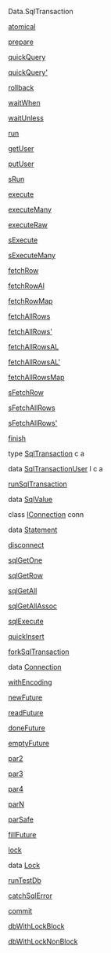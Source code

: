 Data.SqlTransaction

[atomical](Data-SqlTransaction.html#v:atomical)

[prepare](Data-SqlTransaction.html#v:prepare)

[quickQuery](Data-SqlTransaction.html#v:quickQuery)

[quickQuery'](Data-SqlTransaction.html#v:quickQuery-39-)

[rollback](Data-SqlTransaction.html#v:rollback)

[waitWhen](Data-SqlTransaction.html#v:waitWhen)

[waitUnless](Data-SqlTransaction.html#v:waitUnless)

[run](Data-SqlTransaction.html#v:run)

[getUser](Data-SqlTransaction.html#v:getUser)

[putUser](Data-SqlTransaction.html#v:putUser)

[sRun](Data-SqlTransaction.html#v:sRun)

[execute](Data-SqlTransaction.html#v:execute)

[executeMany](Data-SqlTransaction.html#v:executeMany)

[executeRaw](Data-SqlTransaction.html#v:executeRaw)

[sExecute](Data-SqlTransaction.html#v:sExecute)

[sExecuteMany](Data-SqlTransaction.html#v:sExecuteMany)

[fetchRow](Data-SqlTransaction.html#v:fetchRow)

[fetchRowAl](Data-SqlTransaction.html#v:fetchRowAl)

[fetchRowMap](Data-SqlTransaction.html#v:fetchRowMap)

[fetchAllRows](Data-SqlTransaction.html#v:fetchAllRows)

[fetchAllRows'](Data-SqlTransaction.html#v:fetchAllRows-39-)

[fetchAllRowsAL](Data-SqlTransaction.html#v:fetchAllRowsAL)

[fetchAllRowsAL'](Data-SqlTransaction.html#v:fetchAllRowsAL-39-)

[fetchAllRowsMap](Data-SqlTransaction.html#v:fetchAllRowsMap)

[sFetchRow](Data-SqlTransaction.html#v:sFetchRow)

[sFetchAllRows](Data-SqlTransaction.html#v:sFetchAllRows)

[sFetchAllRows'](Data-SqlTransaction.html#v:sFetchAllRows-39-)

[finish](Data-SqlTransaction.html#v:finish)

type [SqlTransaction](Data-SqlTransaction.html#t:SqlTransaction) c a

data [SqlTransactionUser](Data-SqlTransaction.html#t:SqlTransactionUser) l c a

[runSqlTransaction](Data-SqlTransaction.html#v:runSqlTransaction)

data [SqlValue](Data-SqlTransaction.html#t:SqlValue)

class [IConnection](Data-SqlTransaction.html#t:IConnection) conn

data [Statement](Data-SqlTransaction.html#t:Statement)

[disconnect](Data-SqlTransaction.html#v:disconnect)

[sqlGetOne](Data-SqlTransaction.html#v:sqlGetOne)

[sqlGetRow](Data-SqlTransaction.html#v:sqlGetRow)

[sqlGetAll](Data-SqlTransaction.html#v:sqlGetAll)

[sqlGetAllAssoc](Data-SqlTransaction.html#v:sqlGetAllAssoc)

[sqlExecute](Data-SqlTransaction.html#v:sqlExecute)

[quickInsert](Data-SqlTransaction.html#v:quickInsert)

[forkSqlTransaction](Data-SqlTransaction.html#v:forkSqlTransaction)

data [Connection](Data-SqlTransaction.html#t:Connection)

[withEncoding](Data-SqlTransaction.html#v:withEncoding)

[newFuture](Data-SqlTransaction.html#v:newFuture)

[readFuture](Data-SqlTransaction.html#v:readFuture)

[doneFuture](Data-SqlTransaction.html#v:doneFuture)

[emptyFuture](Data-SqlTransaction.html#v:emptyFuture)

[par2](Data-SqlTransaction.html#v:par2)

[par3](Data-SqlTransaction.html#v:par3)

[par4](Data-SqlTransaction.html#v:par4)

[parN](Data-SqlTransaction.html#v:parN)

[parSafe](Data-SqlTransaction.html#v:parSafe)

[fillFuture](Data-SqlTransaction.html#v:fillFuture)

[lock](Data-SqlTransaction.html#v:lock)

data [Lock](Data-SqlTransaction.html#t:Lock)

[runTestDb](Data-SqlTransaction.html#v:runTestDb)

[catchSqlError](Data-SqlTransaction.html#v:catchSqlError)

[commit](Data-SqlTransaction.html#v:commit)

[dbWithLockBlock](Data-SqlTransaction.html#v:dbWithLockBlock)

[dbWithLockNonBlock](Data-SqlTransaction.html#v:dbWithLockNonBlock)
